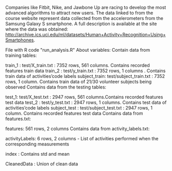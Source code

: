 Companies like Fitbit, Nike, and Jawbone Up are racing to develop the most advanced algorithms to attract new users. The data linked to from the course website represent data collected from the accelerometers from the Samsung Galaxy S smartphone.
A full description is available at the site where the data was obtained:
http://archive.ics.uci.edu/ml/datasets/Human+Activity+Recognition+Using+Smartphones.


File with R code "run_analysis.R"
About variables:
Contain data from training tables:

train_1 : test/X_train.txt : 7352 rows, 561 columns. Contains recorded features train data
train_2 : test/y_train.txt : 7352 rows, 1 columns . Contains train data of activities’code labels
subject_train: test/subject_train.txt : 7352 rows, 1 column. Contains train data of 21/30 volunteer subjects being observed
Contains data from the testing tables:

test_1: test/X_test.txt : 2947 rows, 561 columns.Contains recorded features test data
test_2 : test/y_test.txt : 2947 rows, 1 columns. Contains test data of activities’code labels
subject_test : test/subject_test.txt : 2947 rows, 1 column. Contains recorded features test data
Contains data from features.txt:

features: 561 rows, 2 columns
Contains data from activity_labels.txt:

activityLabels: 6 rows, 2 columns - List of activities performed when the corresponding measurements

index : Contains std and mean

CleanedData : Union of clean data
